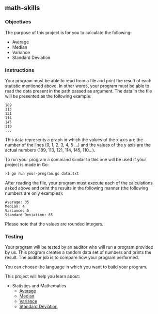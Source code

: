 ## math-skills

### Objectives

The purpose of this project is for you to calculate the following:

- Average
- Median
- Variance
- Standard Deviation

### Instructions

Your program must be able to read from a file and print the result of each statistic mentioned above. In other words, your program must be able to read the data present in the path passed as argument. The data in the file will be presented as the following example:

```console
189
113
121
114
145
110
...
```

This data represents a graph in which the values of the x axis are the number of the lines (0, 1, 2, 3, 4, 5 ...) and the values of the y axis are the actual numbers (189, 113, 121, 114, 145, 110...).

To run your program a command similar to this one will be used if your project is made in Go:

```sh
>$ go run your-program.go data.txt
```

After reading the file, your program must execute each of the calculations asked above and print the results in the following manner (the following numbers are only examples):

```console
Average: 35
Median: 4
Variance: 5
Standard Deviation: 65
```

Please note that the values are rounded integers.

### Testing

Your program will be tested by an auditor who will run a program provided by us. This program creates a random data set of numbers and prints the result. The auditor job is to compare how your program performed.

You can choose the language in which you want to build your program.

This project will help you learn about:

- Statistics and Mathematics
  - [Average](https://en.wikipedia.org/wiki/Average)
  - [Median](https://en.wikipedia.org/wiki/Median)
  - [Variance](https://en.wikipedia.org/wiki/Variance)
  - [Standard Deviation](https://en.wikipedia.org/wiki/Standard_deviation)
